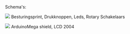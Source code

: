 
Schema's:

<p><a target="_blank" rel="noopener noreferrer" href="https://github.com/costonisp/Meetzender/blob/master/documentation/besturing_print/Besturingsprint.jpg"><img src="https://github.com/costonisp/Meetzender/blob/master/documentation/besturing_print/BesturingsprintTN.jpg" style="max-width:100%;"></a>
Besturingsprint, Drukknoppen, Leds, Rotary Schakelaars</p>

<p><a target="_blank" rel="noopener noreferrer" href="https://github.com/costonisp/Meetzender/blob/master/documentation/besturing_print/DisplayArduinoMega.jpg"><img src="https://github.com/costonisp/Meetzender/blob/master/documentation/besturing_print/DisplayArduinoMegaTN.jpg" style="max-width:100%;"></a>
ArduinoMega shield, LCD 2004 </p>
